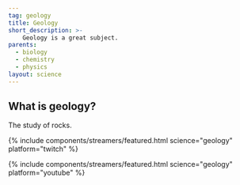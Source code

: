 ```yaml
---
tag: geology
title: Geology
short_description: >-
    Geology is a great subject.
parents:
  - biology
  - chemistry
  - physics
layout: science
---
```

## What is geology?

The study of rocks.

{% include components/streamers/featured.html science="geology" platform="twitch" %}

{% include components/streamers/featured.html science="geology" platform="youtube" %}
